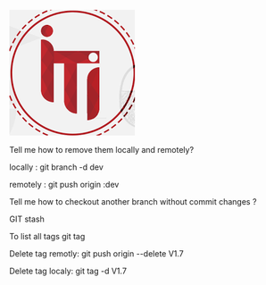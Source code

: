 
![Description](./download.png)

Tell me how to remove them locally and remotely?

locally : 
    git branch -d dev

remotely : 
git push origin :dev



Tell me how to checkout another branch without commit changes  ?

GIT stash


To list all tags
git tag


Delete tag remotly:
git push origin --delete V1.7


Delete tag localy:
git tag -d V1.7 

